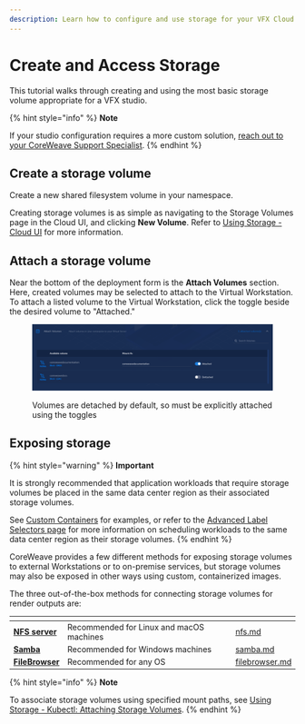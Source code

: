 ```yaml
---
description: Learn how to configure and use storage for your VFX Cloud Studio
---
```


# Create and Access Storage

This tutorial walks through creating and using the most basic storage volume appropriate for a VFX studio.

{% hint style="info" %}
**Note**

If your studio configuration requires a more custom solution, [reach out to your CoreWeave Support Specialist](https://cloud.coreweave.com/contact).
{% endhint %}

## Create a storage volume

Create a new shared filesystem volume in your namespace.

Creating storage volumes is as simple as navigating to the Storage Volumes page in the Cloud UI, and clicking **New Volume**. Refer to [Using Storage - Cloud UI](../../../../storage/storage/using-storage-cloud-ui.md) for more information.

## Attach a storage volume

Near the bottom of the deployment form is the **Attach Volumes** section. Here, created volumes may be selected to attach to the Virtual Workstation. To attach a listed volume to the Virtual Workstation, click the toggle beside the desired volume to "Attached."

<figure><img src="../../../../.gitbook/assets/image (20) (2).png" alt="Screenshot of the volume attachment toggles"><figcaption><p>Volumes are detached by default, so must be explicitly attached using the toggles</p></figcaption></figure>

## Exposing storage

{% hint style="warning" %}
**Important**

It is strongly recommended that application workloads that require storage volumes be placed in the same data center region as their associated storage volumes.

See [Custom Containers](../../../../coreweave-kubernetes/custom-containers.md) for examples, or refer to the [Advanced Label Selectors page](../../../../../coreweave-kubernetes/label-selectors.md) for more information on scheduling workloads to the same data center region as their storage volumes.
{% endhint %}

CoreWeave provides a few different methods for exposing storage volumes to external Workstations or to on-premise services, but storage volumes may also be exposed in other ways using custom, containerized images.

The three out-of-the-box methods for connecting storage volumes for render outputs are:

<table data-view="cards"><thead><tr><th></th><th></th><th></th><th data-hidden data-card-target data-type="content-ref"></th></tr></thead><tbody><tr><td><a href="./#exposing-storage-via-nfs"><strong>NFS server</strong></a></td><td>Recommended for Linux and macOS machines</td><td></td><td><a href="nfs.md">nfs.md</a></td></tr><tr><td><a href="./#connecting-to-samba-windows"><strong>Samba</strong></a></td><td>Recommended for Windows machines</td><td></td><td><a href="samba.md">samba.md</a></td></tr><tr><td><a href="./#exposing-storage-via-filebrowser"><strong>FileBrowser</strong></a></td><td>Recommended for any OS</td><td></td><td><a href="../../../../storage/filebrowser.md">filebrowser.md</a></td></tr></tbody></table>

{% hint style="info" %}
**Note**

To associate storage volumes using specified mount paths, see [Using Storage - Kubectl: Attaching Storage Volumes](../../../../storage/storage/using-storage-kubectl.md#attaching-storage-volumes).
{% endhint %}
